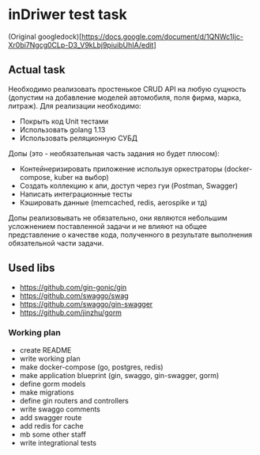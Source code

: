 # inDriwer test task

(Original googledock)[https://docs.google.com/document/d/1QNWc1Ijc-Xr0bi7Ngcg0CLp-D3_V9kLbj9piuibUhIA/edit]

## Actual task

Необходимо реализовать простенькое CRUD API
на любую сущность (допустим на добавление моделей автомобиля, поля фирма, марка, литраж).
Для реализации необходимо:

- Покрыть код Unit тестами
- Использовать golang 1.13
- Использовать реляционную СУБД

Допы (это - необязательная часть задания но будет плюсом):

- Контейнеризировать приложение используя оркестраторы (docker-compose, kuber на выбор)
- Создать коллекцию к апи, доступ через гуи (Postman, Swagger)
- Написать интеграционные тесты
- Кэшировать данные (memcached, redis, aerospike и тд)

Допы реализовывать не обязательно, они являются небольшим усложнением поставленной задачи и не влияют на общее представление о качестве кода, полученного в результате выполнения обязательной части задачи.

## Used libs

- https://github.com/gin-gonic/gin
- https://github.com/swaggo/swag
- https://github.com/swaggo/gin-swagger
- https://github.com/jinzhu/gorm

### Working plan

- create README
- write working plan
- make docker-compose (go, postgres, redis)
- make application blueprint (gin, swaggo, gin-swagger, gorm)
- define gorm models
- make migrations
- define gin routers and controllers
- write swaggo comments
- add swagger route
- add redis for cache
- mb some other staff
- write integrational tests
